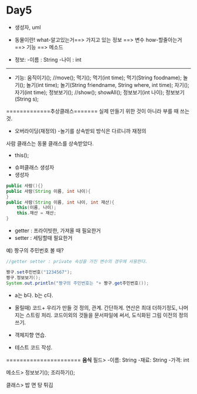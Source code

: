 # Day5
+ 생성자, uml
+ 동물이란!
what-알고있는거==> 가지고 있는 정보 ==> 변수
how-할줄아는거==> 기능 ==> 메소드

+ 정보:
-이름 : String
-나이 : int
-----------------
+ 기능:
움직이기(); //move();
먹기(); 먹기(int time); 먹기(String foodname);
놀기(); 놀기(int time); 놀기(String friendname, String where, int time); 
자기(); 자기(int time);
정보보기(); //show(); showAll();
정보보기(int 나이);
정보보기(String s);

=============추상클래스=======
실제 만들기 위한 것이 아니라 부를 때 쓰는 것.


* 오버라이딩(재정의)
-놀기를 상속받되 방식은 다르니까 재정의

사람 클래스는 동물 클래스를 상속받았다.

* this();

+ 슈퍼클래스 생성자
+ 생성자

```java
public 사람(){}
public 사람(String 이름, int 나이){
}
public 사람(String 이름, int 나이, int 재산){
	this(이름, 나이);
	this.재산 = 재산;
}
```
+ getter : 프라이빗한, 가져올 때 필요한거
+ setter : 세팅할때 필요한거

예) 짱구의 주민번호 볼 때?
```java
//getter setter : private 속성을 가진 변수의 경우에 사용한다.

짱구.set주민번호("1234567");
짱구.정보보기();
System.out.println("짱구의 주민번호는 "+ 짱구.get주민번호()); 
```
+ a는 b다. b는 c다.

+ 올릴때) 코드+ 우리가 만들 것 정의, 관계. 간단하게. 연산은 최대 더하기정도, 나머지는 스트링 처리.
코드이외의 것들을 문서파일에 써서, 도식화된 그림 이전의 정의 쓰기.
+ 객체지향 연습. 
+ 테스트 코드 작성.

======================
**음식**
필드>
-이름: String
-재료: String
-가격: int

메소드>
정보보기();
조리하기();

클래스>
밥
면
탕
튀김

```java

```